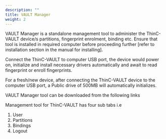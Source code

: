 ```yaml
---
description: ""
title: VAULT Manager
weight: 2
---
```


VAULT Manager is a standalone management tool to administer the ThinC-VAULT device/s partitions, fingerprint enrolment, binding etc. Ensure that tool is installed in required computer before proceeding further [refer to installation section in the manual for installing]. 

Connect the ThinC-VAULT to computer USB port, the device would power on, initialize and install necessary drivers automatically and await to read fingerprint or enroll fingerprints. 

For a fresh/new device, after connecting the ThinC-VAULT device to the computer USB port, a Public drive of 500MB will automatically initializes.

VAULT Manager tool can be downloaded from the following links

<link>
<a><href ></href></a>
</link>

Management tool for ThinC-VAULT has four sub tabs i.e 
1) User 
2) Partitions 
3) Bindings 
4) Logout




